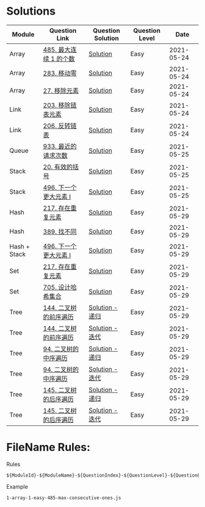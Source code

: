 # Solutions

| Module       | Question Link                                                                              | Question Solution                                                             | Question Level | Date       |
| ------------ | ------------------------------------------------------------------------------------------ | ----------------------------------------------------------------------------- | -------------- | ---------- |
| Array        | [485. 最大连续 1 的个数](https://leetcode-cn.com/problems/max-consecutive-ones/)           | [Solution](./solution/1-array-1-easy-485-max-consecutive-ones.js)             | Easy           | 2021-05-24 |
| Array        | [283. 移动零](https://leetcode-cn.com/problems/move-zeroes/)                               | [Solution](./solution/1-array-2-easy-283-move-zeroes.js)                      | Easy           | 2021-05-24 |
| Array        | [27. 移除元素](https://leetcode-cn.com/problems/remove-element/)                           | [Solution](./solution/1-array-3-easy-27-remove-element.js)                    | Easy           | 2021-05-24 |
| Link         | [203. 移除链表元素](https://leetcode-cn.com/problems/remove-linked-list-elements/)         | [Solution](./solution/2-link-1-easy-203-remove-linked-list-elements.js)       | Easy           | 2021-05-24 |
| Link         | [206. 反转链表](https://leetcode-cn.com/problems/reverse-linked-list/)                     | [Solution](./solution/2-link-2-easy-206-reverse-linked-list.js)               | Easy           | 2021-05-24 |
| Queue        | [933. 最近的请求次数](https://leetcode-cn.com/problems/number-of-recent-calls/)            | [Solution](./solution/3-queue-1-933-easy-number-of-recent-calls.js)           | Easy           | 2021-05-25 |
| Stack        | [20. 有效的括号](https://leetcode-cn.com/problems/valid-parentheses/)                      | [Solution](./solution/4-stack-1-20-easy-valid-parentheses.js)                 | Easy           | 2021-05-25 |
| Stack        | [496. 下一个更大元素 I](https://leetcode-cn.com/problems/next-greater-element-i/)          | [Solution](./solution/4-stack-2-496-easy-next-greater-element-i.js)           | Easy           | 2021-05-25 |
| Hash         | [217. 存在重复元素](https://leetcode-cn.com/problems/contains-duplicate/)                  | [Solution](./solution/5-hash-1-217-contains-duplicate.js)                     | Easy           | 2021-05-29 |
| Hash         | [389. 找不同](https://leetcode-cn.com/problems/find-the-difference/)                       | [Solution](./solution/5-hash-2-389-find-the-difference.js)                    | Easy           | 2021-05-29 |
| Hash + Stack | [496. 下一个更大元素 I](https://leetcode-cn.com/problems/next-greater-element-i/)          | [Solution](./solution/5-hash-3-496-easy-next-greater-element-i.js)            | Easy           | 2021-05-29 |
| Set          | [217. 存在重复元素](https://leetcode-cn.com/problems/contains-duplicate/)                  | [Solution](./solution/6-set-1-217-contains-duplicate.js)                      | Easy           | 2021-05-29 |
| Set          | [705. 设计哈希集合](https://leetcode-cn.com/problems/design-hashset/)                      | [Solution](./solution/6-set-2-705-design-hashset.js)                          | Easy           | 2021-05-29 |
| Tree         | [144. 二叉树的前序遍历](https://leetcode-cn.com/problems/binary-tree-preorder-traversal/)  | [Solution - 递归](./solution/7-tree-1-144-binary-tree-preorder-traversal.js)  | Easy           | 2021-05-29 |
| Tree         | [144. 二叉树的前序遍历](https://leetcode-cn.com/problems/binary-tree-preorder-traversal/)  | [Solution - 迭代](./solution/7-tree-2-144-binary-tree-preorder-traversal.js)  | Easy           | 2021-05-29 |
| Tree         | [94. 二叉树的中序遍历](https://leetcode-cn.com/problems/binary-tree-inorder-traversal/)    | [Solution - 递归](./solution/7-tree-3-94-binary-tree-inorder-traversal.js)    | Easy           | 2021-05-29 |
| Tree         | [94. 二叉树的中序遍历](https://leetcode-cn.com/problems/binary-tree-inorder-traversal/)    | [Solution - 迭代](./solution/7-tree-4-94-binary-tree-inorder-traversal.js)    | Easy           | 2021-05-29 |
| Tree         | [145. 二叉树的后序遍历](https://leetcode-cn.com/problems/binary-tree-postorder-traversal/) | [Solution - 递归](./solution/7-tree-5-145-binary-tree-postorder-traversal.js) | Easy           | 2021-05-29 |
| Tree         | [145. 二叉树的后序遍历](https://leetcode-cn.com/problems/binary-tree-postorder-traversal/) | [Solution - 迭代](./solution/7-tree-6-145-binary-tree-postorder-traversal.js) | Easy           | 2021-05-29 |

# FileName Rules:

Rules

```
${ModuleId}-${ModuleName}-${QuestionIndex}-${QuestionLevel}-${QuestionLeetCodeId}-${QuestionLeetCodeName}
```

Example

```
1-array-1-easy-485-max-consecutive-ones.js
```
